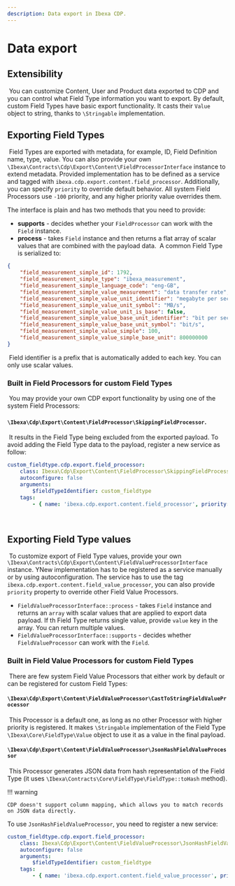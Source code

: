 ```yaml
---
description: Data export in Ibexa CDP.
---
```


# Data export

## Extensibility
​
You can customize Content, User and Product data exported to CDP and you can control what Field Type information you want to export.
By default, custom Field Types have basic export functionality. It casts their `Value` object to string, thanks to `\Stringable` implementation. 
​
## Exporting Field Types
​
Field Types are exported with metadata, for example, ID, Field Definition name, type, value. You can also provide your own  `\Ibexa\Contracts\Cdp\Export\Content\FieldProcessorInterface` instance to extend metadata. Provided implementation has to be defined as a service and tagged with `ibexa.cdp.export.content.field_processor`. Additionally, you can specify `priority` to override default behavior. All system Field Processors use `-100` priority, and any higher priority value overrides them.

The interface is plain and has two methods that you need to provide:

- **supports** - decides whether your `FieldProcessor` can work with the `Field` instance.
- **process** - takes `Field` instance and then returns a flat array of scalar values that are combined with the payload data.
​
A common Field Type is serialized to:
​
```json
{
    "field_measurement_simple_id": 1792,
    "field_measurement_simple_type": "ibexa_measurement",
    "field_measurement_simple_language_code": "eng-GB",
    "field_measurement_simple_value_measurement": "data transfer rate",
    "field_measurement_simple_value_unit_identifier": "megabyte per second",
    "field_measurement_simple_value_unit_symbol": "MB/s",
    "field_measurement_simple_value_unit_is_base": false,
    "field_measurement_simple_value_base_unit_identifier": "bit per second",
    "field_measurement_simple_value_base_unit_symbol": "bit/s",
    "field_measurement_simple_value_simple": 100,
    "field_measurement_simple_value_simple_base_unit": 800000000
}
```
​
Field identifier is a prefix that is automatically added to each key. You can only use scalar values.
​
### Built in Field Processors for custom Field Types
​
You may provide your own CDP export functionality by using one of the system Field Processors: 

#### `\Ibexa\Cdp\Export\Content\FieldProcessor\SkippingFieldProcessor`.
​
It results in the Field Type being excluded from the exported payload.
To avoid adding the Field Type data to the payload, register a new service as follow:
​
```yaml
custom_fieldtype.cdp.export.field_processor:
    class: Ibexa\Cdp\Export\Content\FieldProcessor\SkippingFieldProcessor
    autoconfigure: false
    arguments:
        $fieldTypeIdentifier: custom_fieldtype
    tags:
        - { name: 'ibexa.cdp.export.content.field_processor', priority: 0 }
```
​
## Exporting Field Type values
​
To customize export of Field Type values, provide your own `\Ibexa\Contracts\Cdp\Export\Content\FieldValueProcessorInterface` instance. 
YNew implementation has to be registered as a service manually or by using autoconfiguration. The service has to use the tag `ibexa.cdp.export.content.field_value_processor`, you can also provide `priority` property to override other Field Value Processors.
​
* `FieldValueProcessorInterface::process` - takes `Field` instance and returns an `array` with scalar values that are applied to export data payload. If th Field Type returns single value, provide `value` key in the array. You can return multiple values. 
* `FieldValueProcessorInterface::supports` - decides whether `FieldValueProcessor` can work with the `Field`. 
​
### Built in Field Value Processors for custom Field Types
​
There are few system Field Value Processors that either work by default or can be registered for custom Field Types:
​
#### `\Ibexa\Cdp\Export\Content\FieldValueProcessor\CastToStringFieldValueProcessor`
​
This Processor is a default one, as long as no other Processor with higher priority is registered. It makes `\Stringable` implementation of the Field Type `\Ibexa\Core\FieldType\Value` object to use it as a value in the final payload.
​
#### `\Ibexa\Cdp\Export\Content\FieldValueProcessor\JsonHashFieldValueProcessor`
​
This Processor generates JSON data from hash representation of the Field Type (it uses `\Ibexa\Contracts\Core\FieldType\FieldType::toHash` method).

!!! warning

    CDP doesn't support column mapping, which allows you to match records on JSON data directly.

To use `JsonHashFieldValueProcessor`, you need to register a new service:
​
```yaml
custom_fieldtype.cdp.export.field_processor:
    class: Ibexa\Cdp\Export\Content\FieldValueProcessor\JsonHashFieldValueProcessor
    autoconfigure: false
    arguments:
        $fieldTypeIdentifier: custom_fieldtype
    tags:
        - { name: 'ibexa.cdp.export.content.field_value_processor', priority: 0 }
```